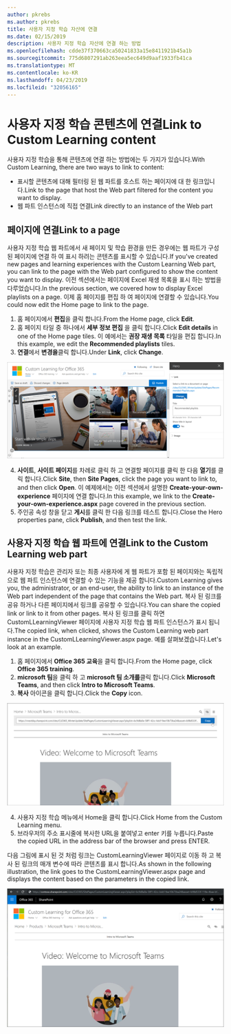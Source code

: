 ```yaml
---
author: pkrebs
ms.author: pkrebs
title: 사용자 지정 학습 자산에 연결
ms.date: 02/15/2019
description: 사용자 지정 학습 자산에 연결 하는 방법
ms.openlocfilehash: cdde37f370663ca50241833a15e8411921b45a1b
ms.sourcegitcommit: 775d6807291ab263eea5ec649d9aaf1933fb41ca
ms.translationtype: MT
ms.contentlocale: ko-KR
ms.lasthandoff: 04/23/2019
ms.locfileid: "32056165"
---
```

# <a name="link-to-custom-learning-content"></a><span data-ttu-id="c63dc-103">사용자 지정 학습 콘텐츠에 연결</span><span class="sxs-lookup"><span data-stu-id="c63dc-103">Link to Custom Learning content</span></span>

<span data-ttu-id="c63dc-104">사용자 지정 학습을 통해 콘텐츠에 연결 하는 방법에는 두 가지가 있습니다.</span><span class="sxs-lookup"><span data-stu-id="c63dc-104">With Custom Learning, there are two ways to link to content:</span></span>

- <span data-ttu-id="c63dc-105">표시할 콘텐츠에 대해 필터링 된 웹 파트를 호스트 하는 페이지에 대 한 링크입니다.</span><span class="sxs-lookup"><span data-stu-id="c63dc-105">Link to the page that host the Web part filtered for the content you want to display.</span></span> 
- <span data-ttu-id="c63dc-106">웹 파트 인스턴스에 직접 연결</span><span class="sxs-lookup"><span data-stu-id="c63dc-106">Link directly to an instance of the Web part</span></span>

## <a name="link-to-a-page"></a><span data-ttu-id="c63dc-107">페이지에 연결</span><span class="sxs-lookup"><span data-stu-id="c63dc-107">Link to a page</span></span>

<span data-ttu-id="c63dc-108">사용자 지정 학습 웹 파트에서 새 페이지 및 학습 환경을 만든 경우에는 웹 파트가 구성 된 페이지에 연결 하 여 표시 하려는 콘텐츠를 표시할 수 있습니다.</span><span class="sxs-lookup"><span data-stu-id="c63dc-108">If you've created new pages and learning experiences with the Custom Learning Web part, you can link to the page with the Web part configured to show the content you want to display.</span></span> <span data-ttu-id="c63dc-109">이전 섹션에서는 페이지에 Excel 재생 목록을 표시 하는 방법을 다루었습니다.</span><span class="sxs-lookup"><span data-stu-id="c63dc-109">In the previous section, we covered how to display Excel playlists on a page.</span></span> <span data-ttu-id="c63dc-110">이제 홈 페이지를 편집 하 여 페이지에 연결할 수 있습니다.</span><span class="sxs-lookup"><span data-stu-id="c63dc-110">You could now edit the Home page to link to the page.</span></span> 

1. <span data-ttu-id="c63dc-111">홈 페이지에서 **편집**을 클릭 합니다.</span><span class="sxs-lookup"><span data-stu-id="c63dc-111">From the Home page, click **Edit**.</span></span>
2. <span data-ttu-id="c63dc-112">홈 페이지 타일 중 하나에서 **세부 정보 편집** 을 클릭 합니다.</span><span class="sxs-lookup"><span data-stu-id="c63dc-112">Click **Edit details** in one of the Home page tiles.</span></span> <span data-ttu-id="c63dc-113">이 예에서는 **권장 재생 목록** 타일을 편집 합니다.</span><span class="sxs-lookup"><span data-stu-id="c63dc-113">In this example, we edit the **Recommended playlists** tiles.</span></span>
3. <span data-ttu-id="c63dc-114">**연결**에서 **변경을**클릭 합니다.</span><span class="sxs-lookup"><span data-stu-id="c63dc-114">Under **Link**, click **Change**.</span></span>

![cg-linktopage-.png](media/cg-linktopage.png)

4. <span data-ttu-id="c63dc-116">**사이트**, **사이트 페이지**를 차례로 클릭 하 고 연결할 페이지를 클릭 한 다음 **열기**를 클릭 합니다.</span><span class="sxs-lookup"><span data-stu-id="c63dc-116">Click **Site**, then **Site Pages**, click the page you want to link to, and then click **Open**.</span></span> <span data-ttu-id="c63dc-117">이 예제에서는 이전 섹션에서 설명한 **Create-your-own-experience** 페이지에 연결 합니다.</span><span class="sxs-lookup"><span data-stu-id="c63dc-117">In this example, we link to the **Create-your-own-experience.aspx** page covered in the previous section.</span></span>
5. <span data-ttu-id="c63dc-118">주인공 속성 창을 닫고 **게시**를 클릭 한 다음 링크를 테스트 합니다.</span><span class="sxs-lookup"><span data-stu-id="c63dc-118">Close the Hero properties pane, click **Publish**, and then test the link.</span></span> 

## <a name="link-to-the-custom-learning-web-part"></a><span data-ttu-id="c63dc-119">사용자 지정 학습 웹 파트에 연결</span><span class="sxs-lookup"><span data-stu-id="c63dc-119">Link to the Custom Learning web part</span></span>
<span data-ttu-id="c63dc-120">사용자 지정 학습은 관리자 또는 최종 사용자에 게 웹 파트가 포함 된 페이지와는 독립적으로 웹 파트 인스턴스에 연결할 수 있는 기능을 제공 합니다.</span><span class="sxs-lookup"><span data-stu-id="c63dc-120">Custom Learning gives you, the administrator, or an end-user, the ability to link to an instance of the Web part independent of the page that contains the Web part.</span></span> <span data-ttu-id="c63dc-121">복사 된 링크를 공유 하거나 다른 페이지에서 링크를 공유할 수 있습니다.</span><span class="sxs-lookup"><span data-stu-id="c63dc-121">You can share the copied link or link to it from other pages.</span></span> <span data-ttu-id="c63dc-122">복사 된 링크를 클릭 하면 CustomLLearningViewer 페이지에 사용자 지정 학습 웹 파트 인스턴스가 표시 됩니다.</span><span class="sxs-lookup"><span data-stu-id="c63dc-122">The copied link, when clicked, shows the Custom Learning web part instance in the CustomLLearningViewer.aspx page.</span></span> <span data-ttu-id="c63dc-123">예를 살펴보겠습니다.</span><span class="sxs-lookup"><span data-stu-id="c63dc-123">Let's look at an example.</span></span> 

1. <span data-ttu-id="c63dc-124">홈 페이지에서 **Office 365 교육**을 클릭 합니다.</span><span class="sxs-lookup"><span data-stu-id="c63dc-124">From the Home page, click **Office 365 training**.</span></span>
2. <span data-ttu-id="c63dc-125">**microsoft 팀**을 클릭 하 고 **microsoft 팀 소개를**클릭 합니다.</span><span class="sxs-lookup"><span data-stu-id="c63dc-125">Click **Microsoft Teams**, and then click **Intro to Microsoft Teams**.</span></span>
3. <span data-ttu-id="c63dc-126">**복사** 아이콘을 클릭 합니다.</span><span class="sxs-lookup"><span data-stu-id="c63dc-126">Click the **Copy** icon.</span></span>

![cg-linktowebpart-.png](media/cg-linktowebpart.png)

4. <span data-ttu-id="c63dc-128">사용자 지정 학습 메뉴에서 Home을 클릭 합니다.</span><span class="sxs-lookup"><span data-stu-id="c63dc-128">Click Home from the Custom Learning menu.</span></span>
5. <span data-ttu-id="c63dc-129">브라우저의 주소 표시줄에 복사한 URL을 붙여넣고 enter 키를 누릅니다.</span><span class="sxs-lookup"><span data-stu-id="c63dc-129">Paste the copied URL in the address bar of the browser and press ENTER.</span></span> 

<span data-ttu-id="c63dc-130">다음 그림에 표시 된 것 처럼 링크는 CustomLearningViewer 페이지로 이동 하 고 복사 된 링크의 매개 변수에 따라 콘텐츠를 표시 합니다.</span><span class="sxs-lookup"><span data-stu-id="c63dc-130">As shown in the following illustration, the link goes to the CustomLearningViewer.aspx page and displays the content based on the parameters in the copied link.</span></span> 

![cg-linktowebpartviewer-.png](media/cg-linktowebpartviewer.png)

